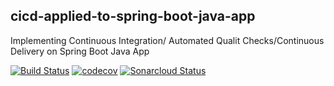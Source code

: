 ## cicd-applied-to-spring-boot-java-app
Implementing Continuous Integration/ Automated Qualit Checks/Continuous Delivery on Spring Boot Java App


[![Build Status](https://www.travis-ci.com/mazen-alasali-cu/cicd-applied-to-spring-boot-java-app.svg?branch=main)](https://www.travis-ci.com/github/mazen-alasali-cu/cicd-applied-to-spring-boot-java-app) [![codecov](https://codecov.io/gh/mazen-alasali-cu/cicd-applied-to-spring-boot-java-app/branch/main/graph/badge.svg?token=1XZZ2DH6VX)](https://codecov.io/gh/mazen-alasali-cu/cicd-applied-to-spring-boot-java-app) [![Sonarcloud Status](https://sonarcloud.io/api/project_badges/measure?project=cicd-applied-to-spring-boot-java-app&metric=alert_status)](https://sonarcloud.io/dashboard?id=cicd-applied-to-spring-boot-java-app)


